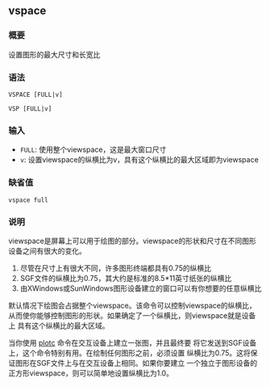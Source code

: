 ## vspace

### 概要

设置图形的最大尺寸和长宽比

### 语法

``` {.bash}
VSPACE [FULL|v]
```
``` {.bash}
VSP [FULL|v]
```

### 输入

- `FULL`: 使用整个viewspace，这是最大窗口尺寸
- `v`: 设置viewspace的纵横比为v，具有这个纵横比的最大区域即为viewspace

### 缺省值

``` {.bash}
vspace full
```

### 说明

viewspace是屏幕上可以用于绘图的部分。viewspace的形状和尺寸在不同图形
设备之间有很大的变化。

1.  尽管在尺寸上有很大不同，许多图形终端都具有0.75的纵横比
2.  SGF文件的纵横比为0.75，其大约是标准的8.5\*11英寸纸张的纵横比
3.  由XWindows或SunWindows图形设备建立的窗口可以有你想要的任意纵横比

默认情况下绘图会占据整个viewspace。该命令可以控制viewspace的纵横比，
从而使你能够控制图形的形状。如果确定了一个纵横比，则viewspace就是设备上
具有这个纵横比的最大区域。

当你使用 [plotc](/commands/plotc.md)
命令在交互设备上建立一张图，并且最终要
将它发送到SGF设备上，这个命令特别有用。在绘制任何图形之前，必须设置
纵横比为0.75。这将保证图形在SGF文件上与在交互设备上相同。如果你要建立
一个独立于图形设备的正方形viewspace，则可以简单地设置纵横比为1.0。
